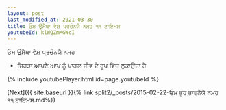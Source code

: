 ```yaml
---
layout: post
last_modified_at: 2021-03-30
title: ਓਮ ਊਂਮੈਥਾ ਵੇਸ਼ ਪ੍ਰਚੰਨਯੈ ਨਮਹ ੧੧ ਟਾਇਮਸ
youtubeId: klWQZmMGWcI
---
```

 
 
 ਓਮ ਊਂਮੈਥਾ ਵੇਸ਼ ਪ੍ਰਚੰਨਯੈ ਨਮਹ  
 
 -  ਜਿਹੜਾ ਆਪਣੇ ਆਪ ਨੂੰ ਪਾਗਲ ਜੀਵ ਦੇ ਰੂਪ ਵਿੱਚ ਲੁਕਾਉਂਦਾ ਹੈ 
 
  
 
  
 
 
 
 
 
 


{% include youtubePlayer.html id=page.youtubeId %}
 
[Next]({{ site.baseurl }}{% link  split2/_posts/2015-02-22-ਓਮ ਭੂਹ ਭਾਵਨੈਯੈ ਨਮਹ ੧੧ ਟਾਇਮਸ.md%})
 
